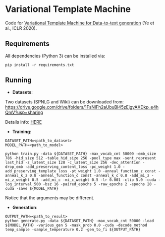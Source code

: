 # Variational Template Machine

Code for [Variational Template Machine for Data-to-text generation](https://openreview.net/forum?id=HkejNgBtPB) (Ye et al., ICLR 2020). 

## Requirements
All dependencies (Python 3) can be installed via:
```
pip install -r requirements.txt
```

## Running
- **Datasets**:

Two datasets (SPNLG and Wiki) can be downloaded from: https://drive.google.com/drive/folders/1FsNlFh2aUbuBl45zEjgvAXDkp_e4hQmV?usp=sharing

Details info: [HERE](./data/README.md)

- **Training**:

```
DATASET_PATH=<path_to_dataset>
MODEL_PATH=<path_to_model>

python train.py -data ${DATASET_PATH} -max_vocab_cnt 50000 -emb_size 786 -hid_size 512 -table_hid_size 256 -pool_type max -sent_represent last_hid -z_latent_size 128 -c_latent_size 256 -dec_attention -drop_emb -add_preserving_content_loss -pc_weight 1.0 -add_preserving_template_loss -pt_weight 1.0 -anneal_function_z const -anneal_k_z 0.8 -anneal_function_c const -anneal_k_c 0.8 -add_mi_z -mi_z_weight 0.5 -add_mi_c -mi_c_weight 0.5 -lr 0.001 -clip 5.0 -cuda -log_interval 500 -bsz 16 -paired_epochs 5 -raw_epochs 2 -epochs 20 -cuda -save ${MODEL_PATH}
```
Notice that the arguments may be different.
- **Generation**:
```
OUTPUT_PATH=<path_to_result>
python generate.py -data ${DATASET_PATH} -max_vocab_cnt 50000 -load ${MODEL_PATH} -various_gen 5 -mask_prob 0.0 -cuda -decode_method temp_sample -sample_temperature 0.2 -gen_to_fi ${OUTPUT_PATH}
``` 